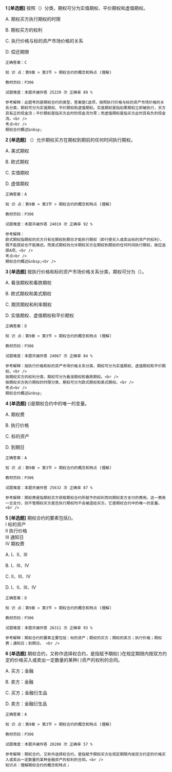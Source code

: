 **1 [单选题]** 按照（）分类，期权可分为实值期权、平价期权和虚值期权。

A. 期权买方执行期权的时限

B. 期权买方的权利

C. 执行价格与标的资产市场价格的关系

D. 偿还期限

```
正确答案：C

知 识 点：第9章 > 第3节 > 期权合约的概念和特点 (理解)

教材页码：P306

试题难度：本题共被作答 25229 次 正确率 89 %

参考解释：此题考的是期权合约的类型，答案是C选项，按照执行价格与标的资产市场价格的关系分类，期权可分为实值期权、平价期权和虚值期权。实值期权是指如果期权立即被执行，买方具有正的现金流；平价期权是指买方此时的现金流为零；而虚值期权是指买方此时具有负的现金流。<br />
考点<br />
期权合约概述&nbsp;
```


**2 [单选题]** 
（）允许期权买方在期权到期前的任何时间执行期权。

A. 美式期权

B. 欧式期权

C. 实值期权

D. 虚值期权

```
正确答案：A

知 识 点：第9章 > 第3节 > 期权合约的概念和特点 (理解)

教材页码：P306

试题难度：本题共被作答 24019 次 正确率 92 %

参考解释：
欧式期权指期权的买方只有在期权到期日才能执行期权（即行使买入或卖出标的资产的权利），既不能提前也不能推迟。而美式期权则允许期权买方在期权到期前的任何时间执行期权，故应选择A项。<br />
考点<br />
期权合约概述&nbsp;<br />

```


**3 [单选题]** 按执行价格和标的资产市场价格关系分类，期权可分为（）。

A. 看涨期权和看跌期权

B. 欧式期权和美式期权

C. 期货期权和利率期权&nbsp;

D. 实值期权、虚值期权和平价期权

```
正确答案：D

知 识 点：第9章 > 第3节 > 期权合约的概念和特点 (理解)

教材页码：P306

试题难度：本题共被作答 24067 次 正确率 84 %

参考解释：按执行价格和标的资产市场价格关系分类，期权可分为实值期权、虚值期权和平价期权。<br />
按期权买方的权利分类，期权可分为看涨期权和看跌期权。<br />
按期权买方执行期权的时限分类，期权可分为欧式期权和美式期权。<br />
考点<br />
期权合约概述&nbsp;
```


**4 [单选题]** ()是期权合约中的唯一的变量。 

A. 期权费

B. 执行价格

C. 标的资产

D. 到期日 

```
正确答案：A

知 识 点：第9章 > 第3节 > 期权合约的概念和特点 (理解)

教材页码：P306

试题难度：本题共被作答 25632 次 正确率 87 %

参考解释：期权费是指期权买方获取期权合约所赋予的权利而向期权卖方支付的费用。这一费用一旦支付，则不管期权买方是否执行期权均不会被退给买方。它是期权合约中的唯一的变量。 <br />

```


**5 [单选题]** 期权合约的要素包括()。 <br />
Ⅰ 标的资产 <br />
Ⅱ 执行价格 <br />
Ⅲ 通知日 <br />
Ⅳ 期权费 

A. Ⅰ、Ⅱ、Ⅲ

B. Ⅰ、Ⅲ、Ⅳ

C. Ⅱ、Ⅲ、Ⅳ

D. Ⅰ、Ⅱ、Ⅲ、Ⅳ 

```
正确答案：D

知 识 点：第9章 > 第3节 > 期权合约的概念和特点 (理解)

教材页码：P306

试题难度：本题共被作答 26311 次 正确率 93 %

参考解释：期权合约的要素主要包括：标的资产；期权的买方；期权的卖方；执行价格；期权费；通知日；到期日。 <br />

```


**6 [单选题]** 期权合约，又称作选择权合约，是指赋予期权(      )在规定期限内按双方约定的价格买入或卖出一定数量的某种(     )资产的权利的合同。

A. 买方；金融

B. 卖方：金融

C. 买方；金融衍生品

D. 卖方：金融衍生品 

```
正确答案：A

知 识 点：第9章 > 第3节 > 期权合约的概念和特点 (理解)

教材页码：P306

试题难度：本题共被作答 28208 次 正确率 57 %

参考解释：期权合约，又称作选择权合约，是指赋予期权买方在规定期限内按双方约定的价格买入或卖出一定数量的某种金融资产的权利的合同。<br />
知识点：理解期权合约的概念和特点；
```

